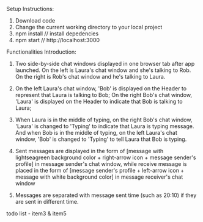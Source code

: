 
Setup Instructions:
1. Download code
2. Change the current working directory to your local project
3. npm install  // install depedencies
4. npm start    // http://localhost:3000

Functionalities Introduction:
1. Two side-by-side chat windows displayed in one browser tab after app launched. On the left is Laura's chat window and she's talking to Rob. On the right is Rob's chat window and he's talking to Laura.

2. On the left Laura's chat window, 'Bob' is displayed on the Header to represent that Laura is talking to Bob; On the right Bob's chat window, 'Laura' is displayed on the Header to indicate that Bob is talking to Laura;

3. When Laura is in the middle of typing, on the right Bob's chat window, 'Laura' is changed to 'Typing' to indicate that Laura is typing message. And when Bob is in the middle of typing, on the left Laura's chat window, 'Bob' is changed to 'Typing' to tell Laura that Bob is typing. 

4. Sent messages are displayed in the form of [message with lightseagreen background color + right-arrow icon + message sender's profile] in message sender's chat window, while receive message is placed in the form of [message sender's profile + left-arrow icon + message with white background color] in message receiver's chat window

5. Messages are separated with message sent time (such as 20:10) if they are sent in different time.

todo list - item3 & item5
